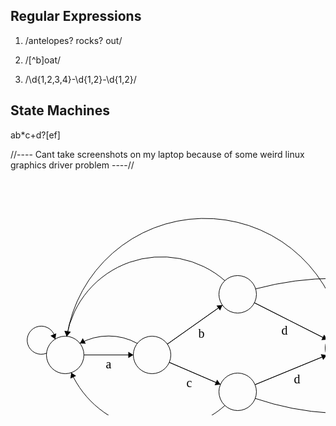 ## Regular Expressions

1. /antelopes? rocks? out/

2. /[^b]oat/

3. /\d{1,2,3,4}-\d{1,2}-\d{1,2}/

## State Machines

ab*c+d?[ef]


//---- Cant take screenshots on my laptop because of some weird linux graphics driver problem ----//

<?xml version="1.0" standalone="no"?>
<!DOCTYPE svg PUBLIC "-//W3C//DTD SVG 1.1//EN" "http://www.w3.org/Graphics/SVG/1.1/DTD/svg11.dtd">

<svg width="800" height="600" version="1.1" xmlns="http://www.w3.org/2000/svg">
	<ellipse stroke="black" stroke-width="1" fill="none" cx="226.5" cy="281.5" rx="30" ry="30"/>
	<ellipse stroke="black" stroke-width="1" fill="none" cx="363.5" cy="184.5" rx="30" ry="30"/>
	<ellipse stroke="black" stroke-width="1" fill="none" cx="363.5" cy="340.5" rx="30" ry="30"/>
	<ellipse stroke="black" stroke-width="1" fill="none" cx="533.5" cy="270.5" rx="30" ry="30"/>
	<ellipse stroke="black" stroke-width="1" fill="none" cx="675.5" cy="184.5" rx="30" ry="30"/>
	<text x="671.5" y="190.5" font-family="Times New Roman" font-size="20">e</text>
	<ellipse stroke="black" stroke-width="1" fill="none" cx="675.5" cy="184.5" rx="24" ry="24"/>
	<ellipse stroke="black" stroke-width="1" fill="none" cx="663.5" cy="357.5" rx="30" ry="30"/>
	<ellipse stroke="black" stroke-width="1" fill="none" cx="663.5" cy="357.5" rx="24" ry="24"/>
	<ellipse stroke="black" stroke-width="1" fill="none" cx="87.5" cy="281.5" rx="30" ry="30"/>
	<polygon stroke="black" stroke-width="1" points="250.984,264.164 339.016,201.836"/>
	<polygon fill="black" stroke-width="1" points="339.016,201.836 329.597,202.378 335.376,210.539"/>
	<text x="300.5" y="253.5" font-family="Times New Roman" font-size="20">b</text>
	<polygon stroke="black" stroke-width="1" points="254.054,293.366 335.946,328.634"/>
	<polygon fill="black" stroke-width="1" points="335.946,328.634 330.577,320.877 326.621,330.062"/>
	<text x="281.5" y="332.5" font-family="Times New Roman" font-size="20">c</text>
	<polygon stroke="black" stroke-width="1" points="390.27,198.042 506.73,256.958"/>
	<polygon fill="black" stroke-width="1" points="506.73,256.958 501.849,248.885 497.335,257.808"/>
	<text x="433.5" y="248.5" font-family="Times New Roman" font-size="20">d</text>
	<path stroke="black" stroke-width="1" fill="none" d="M 392.212,175.821 A 489.744,489.744 0 0 1 646.788,175.821"/>
	<polygon fill="black" stroke-width="1" points="646.788,175.821 640.362,168.913 637.763,178.57"/>
	<text x="515.5" y="149.5" font-family="Times New Roman" font-size="20">e</text>
	<polygon stroke="black" stroke-width="1" points="391.24,329.078 505.76,281.922"/>
	<polygon fill="black" stroke-width="1" points="505.76,281.922 496.458,280.345 500.266,289.592"/>
	<text x="453.5" y="326.5" font-family="Times New Roman" font-size="20">d</text>
	<path stroke="black" stroke-width="1" fill="none" d="M 634.419,364.847 A 454.271,454.271 0 0 1 391.565,351.085"/>
	<polygon fill="black" stroke-width="1" points="634.419,364.847 625.538,361.663 627.666,371.434"/>
	<text x="508.5" y="395.5" font-family="Times New Roman" font-size="20">f</text>
	<polygon stroke="black" stroke-width="1" points="559.161,254.959 649.839,200.041"/>
	<polygon fill="black" stroke-width="1" points="649.839,200.041 640.406,199.909 645.587,208.462"/>
	<text x="609.5" y="248.5" font-family="Times New Roman" font-size="20">e</text>
	<polygon stroke="black" stroke-width="1" points="558.432,287.185 638.568,340.815"/>
	<polygon fill="black" stroke-width="1" points="638.568,340.815 634.7,332.21 629.139,340.521"/>
	<text x="586.5" y="334.5" font-family="Times New Roman" font-size="20">f</text>
	<polygon stroke="black" stroke-width="1" points="117.5,281.5 196.5,281.5"/>
	<polygon fill="black" stroke-width="1" points="196.5,281.5 188.5,276.5 188.5,286.5"/>
	<text x="152.5" y="302.5" font-family="Times New Roman" font-size="20">a</text>
	<path stroke="black" stroke-width="1" fill="none" d="M 89.85,251.64 A 154.054,154.054 0 0 1 342.985,162.676"/>
	<polygon fill="black" stroke-width="1" points="89.85,251.64 96.173,244.638 86.328,242.888"/>
	<path stroke="black" stroke-width="1" fill="none" d="M 111.022,263.082 A 94.839,94.839 0 0 1 202.978,263.082"/>
	<polygon fill="black" stroke-width="1" points="111.022,263.082 120.443,263.577 115.595,254.83"/>
	<path stroke="black" stroke-width="1" fill="none" d="M 343.094,362.428 A 156.182,156.182 0 0 1 97.157,309.855"/>
	<polygon fill="black" stroke-width="1" points="97.157,309.855 95.894,319.204 105.007,315.087"/>
	<path stroke="black" stroke-width="1" fill="none" d="M 57.747,278.719 A 22.5,22.5 0 1 1 71.609,256.192"/>
	<polygon fill="black" stroke-width="1" points="71.609,256.192 73.185,246.891 63.939,250.7"/>
	<path stroke="black" stroke-width="1" fill="none" d="M 90.162,251.641 A 223.308,223.308 0 0 1 529.369,240.809"/>
	<polygon fill="black" stroke-width="1" points="90.162,251.641 96.345,244.516 86.467,242.961"/>
</svg>
